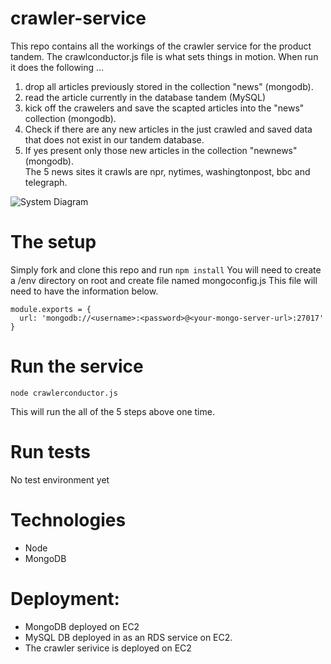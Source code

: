 # crawler-service
This repo contains all the workings of the crawler service for the product tandem.
The crawlconductor.js file is what sets things in motion.
When run it does the following ...  
1. drop all articles previously stored in the collection "news" (mongodb).  
2. read the article currently in the database tandem (MySQL)  
3. kick off the crawelers and save the scapted articles into the "news" collection (mongodb).  
4. Check if there are any new articles in the just crawled and saved data that does not exist in our tandem database.  
5. If yes present only those new articles in the collection "newnews" (mongodb).  
The 5 news sites it crawls are npr, nytimes, washingtonpost, bbc and telegraph.  

![System Diagram](https://github.com/kanimuni/crawlerservice/blob/master/pics/diagram1.jpg "High Level Diagram")

# The setup
Simply fork and clone this repo and run `npm install`
You will need to create a /env directory on root and create file named mongoconfig.js
This file will need to have the information below.

```
module.exports = {
  url: 'mongodb://<username>:<password>@<your-mongo-server-url>:27017'
}
```
# Run the service

```
node crawlerconductor.js
```
This will run the all of the 5 steps above one time.

# Run tests
No test environment yet

# Technologies
- Node
- MongoDB 

# Deployment:
- MongoDB deployed on EC2
- MySQL DB deployed in as an RDS service on EC2.
- The crawler serivice is deployed on EC2
